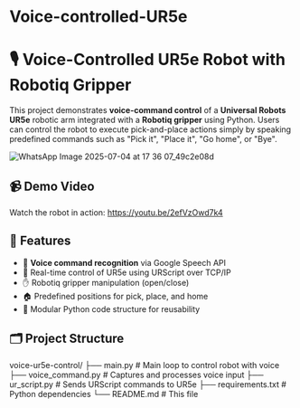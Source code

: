 # Voice-controlled-UR5e

# 🎙️ Voice-Controlled UR5e Robot with Robotiq Gripper

This project demonstrates **voice-command control** of a **Universal Robots UR5e** robotic arm integrated with a **Robotiq gripper** using Python. Users can control the robot to execute pick-and-place actions simply by speaking predefined commands such as "Pick it", "Place it", "Go home", or "Bye".

![WhatsApp Image 2025-07-04 at 17 36 07_49c2e08d](https://github.com/user-attachments/assets/4c76d577-2920-4169-90df-c922801f0a58)



## 📹 Demo Video

Watch the robot in action: https://youtu.be/2efVzOwd7k4

## 🚀 Features

- 🎤 **Voice command recognition** via Google Speech API
- 🤖 Real-time control of UR5e using URScript over TCP/IP
- ✋ Robotiq gripper manipulation (open/close)
- 🏠 Predefined positions for pick, place, and home
- 🔌 Modular Python code structure for reusability

## 🗂️ Project Structure

voice-ur5e-control/
├── main.py             # Main loop to control robot with voice
├── voice_command.py    # Captures and processes voice input
├── ur_script.py        # Sends URScript commands to UR5e
├── requirements.txt    # Python dependencies
└── README.md           # This file

